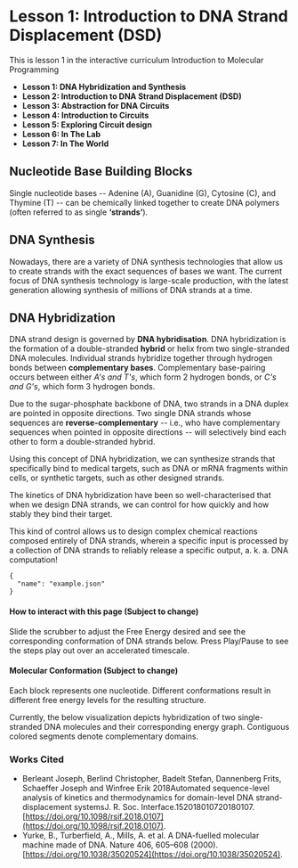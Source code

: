 # Lesson 1: Introduction to DNA Strand Displacement (DSD)

This is lesson 1
in the interactive curriculum
Introduction to Molecular Programming

- **Lesson 1: DNA Hybridization and Synthesis**
- **Lesson 2: Introduction to DNA Strand Displacement (DSD)**
- **Lesson 3: Abstraction for DNA Circuits**
- **Lesson 4: Introduction to Circuits**
- **Lesson 5: Exploring Circuit design**
- **Lesson 6: In The Lab**
- **Lesson 7: In The World**

## Nucleotide Base Building Blocks

Single nucleotide bases
-- Adenine (A), Guanidine (G), Cytosine (C), and Thymine (T) --
can be chemically linked together to create DNA polymers
(often referred to as single **‘strands’**).

## DNA Synthesis

Nowadays,
there are a variety of DNA synthesis technologies
that allow us to create strands
with the exact sequences of bases we want.
The current focus of DNA synthesis technology is
large-scale production,
with the latest generation
allowing synthesis of millions of DNA strands at a time.

## DNA Hybridization

DNA strand design
is governed by **DNA hybridisation**.
DNA hybridization is the formation of
a double-stranded **hybrid**
or helix from two single-stranded DNA molecules.
Individual strands hybridize together
through hydrogen bonds between **complementary bases**.
Complementary base-pairing occurs
between either *A's and T's*,
which form 2 hydrogen bonds,
or *C's and G's*,
which form 3 hydrogen bonds.

Due to the sugar-phosphate backbone of DNA,
two strands in a DNA duplex
are pointed in opposite directions.
Two single DNA strands
whose sequences are **reverse-complementary**
-- i.e., who have complementary sequences
when pointed in opposite directions --
will selectively bind each other
to form a double-stranded hybrid.

Using this concept of DNA hybridization,
we can synthesize strands
that specifically bind to medical targets,
such as DNA or mRNA fragments
within cells,
or synthetic targets,
such as other designed strands.

The kinetics of DNA hybridization
have been so well-characterised
that when we design DNA strands,
we can control for
how quickly and how stably
they bind their target.

This kind of control allows us to
design complex chemical reactions
composed entirely of DNA strands,
wherein a specific input is processed
by a collection of DNA strands
to reliably release a specific output,
a. k. a. DNA computation!

<!-- `.pil format` -->
```SDSimulation
{
  "name": "example.json"
}
```

#### How to interact with this page (Subject to change)

Slide the scrubber
to adjust the Free Energy desired
and see the corresponding conformation
of DNA strands below.
Press Play/Pause
to see the steps play out
over an accelerated timescale.

#### Molecular Conformation (Subject to change)

Each block represents one nucleotide.
Different conformations result
in different free energy levels
for the resulting structure.

Currently,
the below visualization depicts hybridization
of two single-stranded DNA molecules
and their corresponding energy graph.
Contiguous colored segments
denote complementary domains.

### Works Cited

- Berleant Joseph,
  Berlind Christopher,
  Badelt Stefan,
  Dannenberg Frits,
  Schaeffer Joseph
  and Winfree Erik
  2018Automated sequence-level analysis of kinetics and thermodynamics for domain-level DNA strand-displacement systemsJ.
  R. Soc. Interface.152018010720180107.
  [https://doi.org/10.1098/rsif.2018.0107](https://doi.org/10.1098/rsif.2018.0107).
- Yurke, B.,
  Turberfield, A.,
  Mills, A. et al.
  A DNA-fuelled molecular machine made of DNA.
  Nature 406, 605–608 (2000).
  [https://doi.org/10.1038/35020524](https://doi.org/10.1038/35020524).

